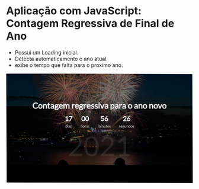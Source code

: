 # Aplicação com JavaScript: Contagem Regressiva de Final de Ano

* Possui um Loading inicial.
* Detecta automaticamente o ano atual.
* exibe o tempo que falta para o proximo ano.

![](./img/ProjetoAnoNovo.png)